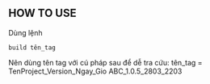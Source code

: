 ## HOW TO USE

Dùng lệnh

```
build tên_tag
```

Nên dùng tên tag với cú pháp sau để dễ tra cứu:
tên_tag = TenProject_Version_Ngay_Gio
ABC_1.0.5_2803_2203
